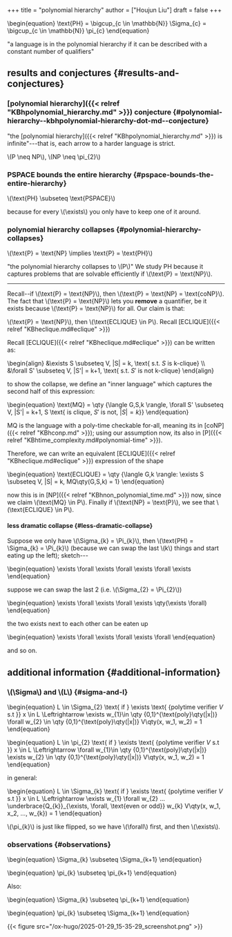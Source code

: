 +++
title = "polynomial hierarchy"
author = ["Houjun Liu"]
draft = false
+++

\begin{equation}
\text{PH} = \bigcup\_{c \in \mathbb{N}} \Sigma\_{c} = \bigcup\_{c \in \mathbb{N}} \pi\_{c}
\end{equation}

"a language is in the polynomial hierarchy if it can be described with a constant number of qualifiers"


## results and conjectures {#results-and-conjectures}


### [polynomial hierarchy]({{< relref "KBhpolynomial_hierarchy.md" >}}) conjecture {#polynomial-hierarchy--kbhpolynomial-hierarchy-dot-md--conjecture}

"the [polynomial hierarchy]({{< relref "KBhpolynomial_hierarchy.md" >}}) is infinite"---that is, each arrow to a harder language is strict.

\\(P \neq NP\\), \\(NP \neq \pi\_{2}\\)


### PSPACE bounds the entire hierarchy {#pspace-bounds-the-entire-hierarchy}

\\(\text{PH} \subseteq \text{PSPACE}\\)

because for every \\(\exists\\) you only have to keep one of it around.


### polynomial hierarchy collapses {#polynomial-hierarchy-collapses}

\\(\text{P} = \text{NP} \implies \text{P} = \text{PH}\\)

"the polynomial hierarchy collapses to \\(P\\)" We study PH because it captures problems that are solvable efficiently if \\(\text{P} = \text{NP}\\).

---

Recall--if \\(\text{P} = \text{NP}\\), then \\(\text{P} = \text{NP} = \text{coNP}\\). The fact that \\(\text{P} = \text{NP}\\) lets you **remove** a quantifier, be it exists because \\(\text{P} = \text{NP}\\) for all. Our claim is that:

\\(\text{P} = \text{NP}\\), then \\(\text{ECLIQUE} \in P\\). Recall [ECLIQUE]({{< relref "KBheclique.md#eclique" >}})

Recall [ECLIQUE]({{< relref "KBheclique.md#eclique" >}}) can be written as:

\begin{align}
&\exists S \subseteq V, |S| = k, \text{ s.t. $S$ is k-clique} \\\\
&\forall S' \subseteq V, |S'| = k+1, \text{ s.t. $S'$ is not k-clique}
\end{align}

to show the collapse, we define an "inner language" which captures the second half of this expression:

\begin{equation}
\text{MQ} = \qty {\langle G,S,k \rangle, \forall S' \subseteq V, |S'| = k+1, S \text{ is clique, $S'$ is not, $| S | = k$}}
\end{equation}

MQ is the language with a poly-time checkable for-all, meaning its in [coNP]({{< relref "KBhconp.md" >}}); using our assumption now, its also in [P]({{< relref "KBhtime_complexity.md#polynomial-time" >}}).

Therefore, we can write an equivalent [ECLIQUE]({{< relref "KBheclique.md#eclique" >}}) expression of the shape

\begin{equation}
\text{ECLIQUE} = \qty {\langle G,k \rangle: \exists S \subseteq V, |S| = k, MQ\qty(G,S,k) = 1}
\end{equation}

now this is in [NP]({{< relref "KBhnon_polynomial_time.md" >}}) now, since we claim \\(\text{MQ} \in P\\). Finally if \\(\text{NP} = \text{P}\\), we see that \\(\text{ECLIQUE} \in P\\).


#### less dramatic collapse {#less-dramatic-collapse}

Suppose we only have \\(\Sigma\_{k} = \Pi\_{k}\\), then \\(\text{PH} = \Sigma\_{k} = \Pi\_{k}\\) (because we can swap the last \\(k\\) things and start eating up the left); sketch---

\begin{equation}
\exists \forall \exists \forall \exists \forall \exists
\end{equation}

suppose we can swap the last 2 (i.e. \\(\Sigma\_{2} = \Pi\_{2}\\))

\begin{equation}
\exists \forall \exists \forall \exists \qty(\exists \forall)
\end{equation}

the two exists next to each other can be eaten up

\begin{equation}
\exists \forall \exists \forall \exists \forall
\end{equation}

and so on.


## additional information {#additional-information}


### \\(\Sigma\\) and \\(L\\) {#sigma-and-l}

\begin{equation}
L \in \Sigma\_{2} \text{ if } \exists \text{ {polytime verifier $V$ s.t }} x \in L \Leftrightarrow \exists w\_{1}\in \qty {0,1}^{\text{poly}\qty(|x|)} \forall w\_{2} \in \qty {0,1}^{\text{poly}\qty(|x|)} V\qty(x, w\_1, w\_2) = 1
\end{equation}

\begin{equation}
L \in \pi\_{2} \text{ if } \exists \text{ {polytime verifier $V$ s.t }} x \in L \Leftrightarrow \forall  w\_{1}\in \qty {0,1}^{\text{poly}\qty(|x|)} \exists  w\_{2} \in \qty {0,1}^{\text{poly}\qty(|x|)} V\qty(x, w\_1, w\_2) = 1
\end{equation}

in general:

\begin{equation}
L \in \Sigma\_{k} \text{ if } \exists \text{ {polytime verifier $V$ s.t }} x \in L \Leftrightarrow \exists w\_{1} \forall w\_{2} ... \underbrace{Q\_{k}}\_{\exists, \forall, \text{even or odd}} w\_{k} V\qty(x, w\_1, x\_2, ..., w\_{k}) = 1
\end{equation}

\\(\pi\_{k}\\) is just like flipped, so we have \\(\forall\\) first, and then \\(\exists\\).


### observations {#observations}

\begin{equation}
\Sigma\_{k} \subseteq \Sigma\_{k+1}
\end{equation}

\begin{equation}
\pi\_{k} \subseteq \pi\_{k+1}
\end{equation}

Also:

\begin{equation}
\Sigma\_{k} \subseteq \pi\_{k+1}
\end{equation}

\begin{equation}
\pi\_{k} \subseteq \Sigma\_{k+1}
\end{equation}

{{< figure src="/ox-hugo/2025-01-29_15-35-29_screenshot.png" >}}
